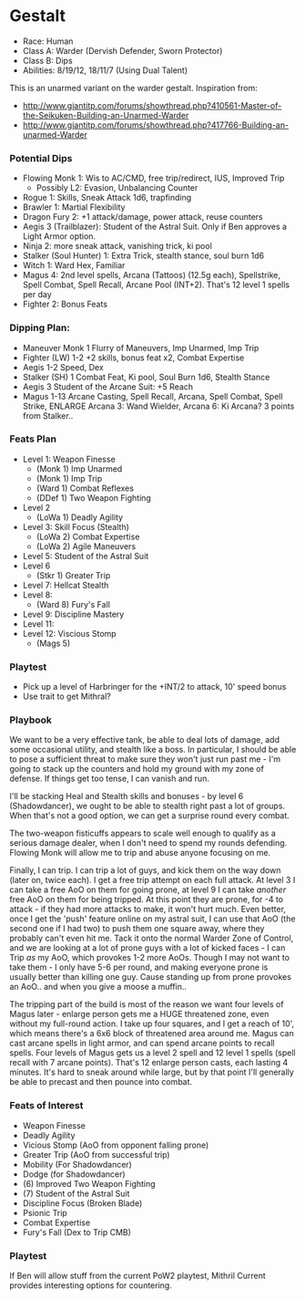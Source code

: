 # Gestalt

* Race: Human
* Class A: Warder (Dervish Defender, Sworn Protector)
* Class B: Dips
* Abilities: 8/19/12, 18/11/7 (Using Dual Talent)

This is an unarmed variant on the warder gestalt. Inspiration from:
* http://www.giantitp.com/forums/showthread.php?410561-Master-of-the-Seikuken-Building-an-Unarmed-Warder
* http://www.giantitp.com/forums/showthread.php?417766-Building-an-unarmed-Warder

### Potential Dips

* Flowing Monk 1: Wis to AC/CMD, free trip/redirect, IUS, Improved Trip
  - Possibly L2: Evasion, Unbalancing Counter
* Rogue 1: Skills, Sneak Attack 1d6, trapfinding
* Brawler 1: Martial Flexibility
* Dragon Fury 2: +1 attack/damage, power attack, reuse counters
* Aegis 3 (Trailblazer): Student of the Astral Suit. Only if Ben approves a Light Armor option.
* Ninja 2: more sneak attack, vanishing trick, ki pool
* Stalker (Soul Hunter) 1: Extra Trick, stealth stance, soul burn 1d6
* Witch 1: Ward Hex, Familiar
* Magus 4: 2nd level spells, Arcana (Tattoos) (12.5g each), Spellstrike, Spell Combat, Spell Recall,
           Arcane Pool (INT+2). That's 12 level 1 spells per day
* Fighter 2: Bonus Feats

### Dipping Plan:

* Maneuver Monk 1     Flurry of Maneuvers, Imp Unarmed, Imp Trip
* Fighter (LW) 1-2    +2 skills, bonus feat x2, Combat Expertise
* Aegis 1-2           Speed, Dex
* Stalker (SH) 1      Combat Feat, Ki pool, Soul Burn 1d6, Stealth Stance
* Aegis 3             Student of the Arcane Suit: +5 Reach
* Magus 1-13          Arcane Casting, Spell Recall, Arcana, Spell Combat, Spell Strike, ENLARGE
                      Arcana 3: Wand Wielder, Arcana 6: Ki Arcana? 3 points from Stalker..

### Feats Plan
* Level 1: Weapon Finesse
  - (Monk 1) Imp Unarmed
  - (Monk 1) Imp Trip
  - (Ward 1) Combat Reflexes
  - (DDef 1) Two Weapon Fighting
* Level 2
  - (LoWa 1) Deadly Agility
* Level 3: Skill Focus (Stealth)
  - (LoWa 2) Combat Expertise
  - (LoWa 2) Agile Maneuvers
* Level 5: Student of the Astral Suit
* Level 6
  - (Stkr 1) Greater Trip
* Level 7: Hellcat Stealth
* Level 8:
  - (Ward 8) Fury's Fall
* Level 9: Discipline Mastery
* Level 11:
* Level 12: Viscious Stomp
  - (Mags 5)

### Playtest
* Pick up a level of Harbringer for the +INT/2 to attack, 10' speed bonus
* Use trait to get Mithral?

### Playbook

We want to be a very effective tank, be able to deal lots of damage, add some occasional utility,
and stealth like a boss. In particular, I should be able to pose a sufficient threat to make sure
they won't just run past me - I'm going to stack up the counters and hold my ground with my zone
of defense. If things get too tense, I can vanish and run.

I'll be stacking Heal and Stealth skills and bonuses - by level 6 (Shadowdancer), we ought to be
able to stealth right past a lot of groups. When that's not a good option, we can get a surprise
round every combat.

The two-weapon fisticuffs appears to scale well enough to qualify as a serious damage dealer, when
I don't need to spend my rounds defending. Flowing Monk will allow me to trip and abuse anyone
focusing on me.

Finally, I can trip. I can trip a lot of guys, and kick them on the way down (later on, twice each).
I get a free trip attempt on each full attack. At level 3 I can take a free AoO on them for going
prone, at level 9 I can take *another* free AoO on them for being tripped. At this point they are
prone, for -4 to attack - if they had more attacks to make, it won't hurt much. Even better,
once I get the 'push' feature online on my astral suit, I can use that AoO (the second one
if I had two) to push them one square away, where they probably can't even hit me. Tack it onto
the normal Warder Zone of Control, and we are looking at a lot of prone guys with a lot of kicked
faces - I can Trip *as* my AoO, which provokes 1-2 more AoOs. Though I may not want to take
them - I only have 5-6 per round, and making everyone prone is usually better than killing one guy.
Cause standing up from prone provokes an AoO.. and when you give a moose a muffin..

The tripping part of the build is most of the reason we want four levels of Magus later - enlarge
person gets me a HUGE threatened zone, even without my full-round action. I take up four
squares, and I get a reach of 10', which means there's a 6x6 block of threatened area around me.
Magus can cast arcane spells in light armor, and can spend arcane points to recall spells. Four
levels of Magus gets us a level 2 spell and 12 level 1 spells (spell recall with 7 arcane points).
That's 12 enlarge person casts, each lasting 4 minutes. It's hard to sneak around while large,
but by that point I'll generally be able to precast and then pounce into combat.

### Feats of Interest
* Weapon Finesse
* Deadly Agility
* Vicious Stomp (AoO from opponent falling prone)
* Greater Trip (AoO from successful trip)
* Mobility (For Shadowdancer)
* Dodge (for Shadowdancer)
* (6) Improved Two Weapon Fighting
* (7) Student of the Astral Suit
* Discipline Focus (Broken Blade)
* Psionic Trip
* Combat Expertise
* Fury's Fall (Dex to Trip CMB)

### Playtest
If Ben will allow stuff from the current PoW2 playtest, Mithril Current provides interesting
options for countering.
